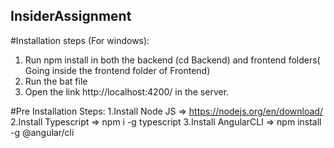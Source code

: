 ## InsiderAssignment

#Installation steps (For windows):
1. Run npm install in both the backend (cd Backend) and frontend folders(	   Going inside the frontend folder of Frontend)
2. Run the bat file
3. Open the link http://localhost:4200/ in the server.

#Pre Installation Steps:
1.Install Node JS => https://nodejs.org/en/download/
2.Install Typescript => npm i -g typescript
3.Install AngularCLI => npm install -g @angular/cli
